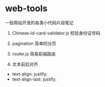 # web-tools
一些网站开发的各类小代码片段笔记

1. Chinese-id-card-validator.js 校验身份证号码

2. pagination 简单的分页

3. router.js 简易前端路由

4. 文本前后对齐

  - text-align: justify;
  - text-align-last: justify;
